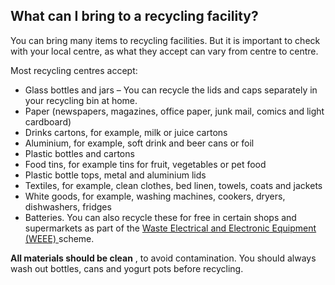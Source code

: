##  What can I bring to a recycling facility?

You can bring many items to recycling facilities. But it is important to check
with your local centre, as what they accept can vary from centre to centre.

Most recycling centres accept:

  * Glass bottles and jars – You can recycle the lids and caps separately in your recycling bin at home. 
  * Paper (newspapers, magazines, office paper, junk mail, comics and light cardboard) 
  * Drinks cartons, for example, milk or juice cartons 
  * Aluminium, for example, soft drink and beer cans or foil 
  * Plastic bottles and cartons 
  * Food tins, for example tins for fruit, vegetables or pet food 
  * Plastic bottle tops, metal and aluminium lids 
  * Textiles, for example, clean clothes, bed linen, towels, coats and jackets 
  * White goods, for example, washing machines, cookers, dryers, dishwashers, fridges 
  * Batteries. You can also recycle these for free in certain shops and supermarkets as part of the [ Waste Electrical and Electronic Equipment (WEEE) ](/en/environment/waste-and-recycling/weee/) scheme. 

**All materials should be clean** , to avoid contamination. You should always
wash out bottles, cans and yogurt pots before recycling.
